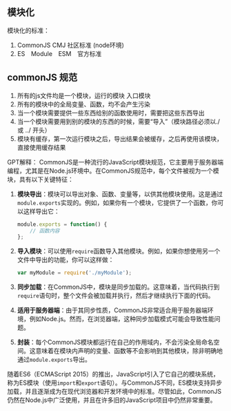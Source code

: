 ## 模块化

模块化的标准：

1. CommonJS CMJ  社区标准 (node环境)
2. ES　Module　ESM　官方标准

## commonJS 规范

1. 所有的js文件均是一个模块，运行的模块   入口模块
2. 所有的模块中的全局变量、函数，均不会产生污染
3. 当一个模块需要提供一些东西给别的函数使用时，需要把这些东西导出
4. 当一个模块需要用到别的模块的东西的时候，需要“导入”（模块路径必须以./  或 ../ 开头）
5. 模块有缓存，第一次运行模块之后，导出结果会被缓存，之后再使用该模块，直接使用缓存结果

GPT解释：
CommonJS是一种流行的JavaScript模块规范，它主要用于服务器端编程，尤其是在Node.js环境中。在CommonJS规范中，每个文件被视为一个模块，具有以下关键特征：

1. **模块导出**：模块可以导出对象、函数、变量等，以供其他模块使用。这是通过`module.exports`实现的。例如，如果你有一个模块，它提供了一个函数，你可以这样导出它：

   ```javascript
   module.exports = function() {
       // 函数内容
   };
   ```

2. **导入模块**：可以使用`require`函数导入其他模块。例如，如果你想使用另一个文件中导出的功能，你可以这样做：

   ```javascript
   var myModule = require('./myModule');
   ```

3. **同步加载**：在CommonJS中，模块是同步加载的。这意味着，当代码执行到`require`语句时，整个文件会被加载并执行，然后才继续执行下面的代码。

4. **适用于服务器端**：由于其同步性质，CommonJS非常适合用于服务器端环境，例如Node.js。然而，在浏览器端，这种同步加载模式可能会导致性能问题。

5. **封装**：每个CommonJS模块都运行在自己的作用域内，不会污染全局命名空间。这意味着在模块内声明的变量、函数等不会影响到其他模块，除非明确地通过`module.exports`导出。

随着ES6（ECMAScript 2015）的推出，JavaScript引入了它自己的模块系统，称为ES模块（使用`import`和`export`语句）。与CommonJS不同，ES模块支持异步加载，并且逐渐成为在现代浏览器和开发环境中的标准。尽管如此，CommonJS仍然在Node.js中广泛使用，并且在许多旧的JavaScript项目中仍然非常重要。
